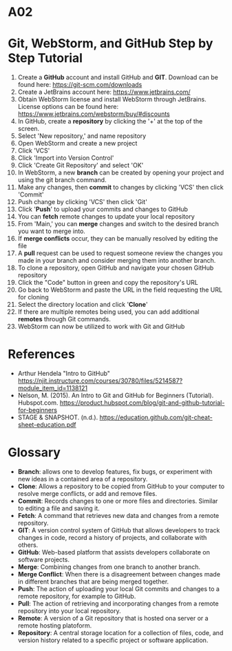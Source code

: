 # A02
# Git, WebStorm, and GitHub Step by Step Tutorial

1. Create a **GitHub** account and install GitHub and **GIT**. Download can be found here: https://git-scm.com/downloads
2. Create a JetBrains account here: https://www.jetbrains.com/
3. Obtain WebStorm license and install WebStorm through JetBrains. License options can be found here: https://www.jetbrains.com/webstorm/buy/#discounts
4.  In GitHub, create a **repository** by clicking the '+' at the top of the screen.
5.  Select 'New repository,' and name repository
6.  Open WebStorm and create a new project
7. Click 'VCS'
8. Click 'Import into Version Control'
9. Click 'Create Git Repository' and select 'OK'
10. In WebStorm, a new **branch** can be created by opening your project and using the git branch command.
11. Make any changes, then **commit** to changes by clicking 'VCS' then click 'Commit'
12. Push change by clicking 'VCS' then click 'Git'
13. Click '**Push**' to upload your commits and changes to GitHub
14. You can **fetch** remote changes to update your local repository
15. From 'Main,' you can **merge** changes and switch to the desired branch you want to merge into.
16. If **merge conflicts** occur, they can be manually resolved by editing the file
17. A **pull** request can be used to request someone review the changes you made in your branch and consider merging them into another branch.
18. To clone a repository, open GitHub and navigate your chosen GitHub repository
19. Click the "Code" button in green and copy the repository's URL
20. Go back to WebStorm and paste the URL in the field requesting the URL for cloning
21. Select the directory location and click '**Clone**'
22. If there are multiple remotes being used, you can add additional **remotes** through Git commands.
23. WebStorm can now be utilized to work with Git and GitHub

# References
- Arthur Hendela "Intro to GitHub" https://njit.instructure.com/courses/30780/files/5214587?module_item_id=1138121
- Nelson, M. (2015). An Intro to Git and GitHub for Beginners (Tutorial). Hubspot.com. https://product.hubspot.com/blog/git-and-github-tutorial-for-beginners
- STAGE & SNAPSHOT. (n.d.). https://education.github.com/git-cheat-sheet-education.pdf

# Glossary

- **Branch**: allows one to develop features, fix bugs, or experiment with new ideas in a contained area of a repository.
- **Clone**: Allows a repository to be copied from GitHub to your computer to resolve merge conflicts, or add and remove files.
- **Commit**: Records changes to one or more files and directories. Similar to editing a file and saving it.
- **Fetch**: A command that retrieves new data and changes from a remote repository.
- **GIT**: A version control system of GitHub that allows developers to track changes in code, record a history of projects, and collaborate with others.
- **GitHub**: Web-based platform that assists developers collaborate on software projects.
- **Merge**: Combining changes from one branch to another branch.
- **Merge Conflict**: When there is a disagreement between changes made in different branches that are being merged together.
- **Push**: The action of uploading your local Git commits and changes to a remote repository, for example to GitHub.
- **Pull**: The action of retrieving and incorporating changes from a remote repository into your local repository.
- **Remote**: A version of a Git repository that is hosted ona server or a remote hosting platoform.
- **Repository**: A central storage location for a collection of files, code, and version history related to a specific project or software application. 
